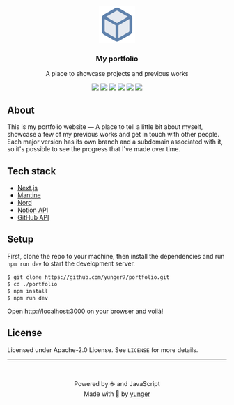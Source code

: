 <p align="center">
  <a href="https://luisgalete.com.br/">
    <img src="/public/logo.png" height="84" />
  </a>
  <h3 align="center">My portfolio</h3>
  <p align="center">A place to showcase projects and previous works</p>
  <p align="center">
    <a href="https://luisgalete.com.br/" target="_blank"><img src="https://img.shields.io/website?down_color=BF616A&label=Website&style=flat-square&up_color=88C0D0&colorA=4c566a&colorB=5E81AC&url=https%3A%2F%2Fluisgalete.com.br" /></a>
    <img src="https://img.shields.io/github/last-commit/yunger7/portfolio?colorA=4c566a&colorB=5E81AC&label=Latest%20commit&logo=github&logoColor=ECEFF4&style=flat-square" />
    <img src="https://img.shields.io/github/languages/code-size/yunger7/portfolio?colorA=4c566a&colorB=5E81AC&label=Code%20size&logo=github&logoColor=ECEFF4&style=flat-square" />
    <img src="https://img.shields.io/tokei/lines/github/yunger7/portfolio?colorA=4c566a&colorB=5E81AC&label=Total%20lines&logo=github&logoColor=ECEFF4&style=flat-square" />
    <img src="https://img.shields.io/github/languages/top/yunger7/portfolio?colorA=4c566a&colorB=5E81AC&label=Javascript&logo=javascript&logoColor=ECEFF4&style=flat-square" />
    <img src="https://img.shields.io/github/license/yunger7/portfolio?colorA=4c566a&colorB=5E81AC&label=License&logo=github&logoColor=ECEFF4&style=flat-square" />
  </p>
</p>

## About
This is my portfolio website ― A place to tell a little bit about myself, showcase a few of my previous works and get in touch with other people. Each major version has its own branch and a subdomain associated with it, so it's possible to see the progress that I've made over time.

## Tech stack
- [Next.js](https://nextjs.org/)
- [Mantine](https://mantine.dev/)
- [Nord](https://www.nordtheme.com/)
- [Notion API](https://developers.notion.com/)
- [GitHub API](https://docs.github.com/en/rest)

## Setup
First, clone the repo to your machine, then install the dependencies and run `npm run dev` to start the development server.
```
$ git clone https://github.com/yunger7/portfolio.git
$ cd ./portfolio
$ npm install
$ npm run dev
```
Open http://localhost:3000 on your browser and voilà!

## License
Licensed under Apache-2.0 License. See `LICENSE` for more details.

<hr /><br />

<p align="center">Powered by ☕ and JavaScript <br/> Made with 💙 by <a href="https://github.com/yunger7">yunger</a></p>
